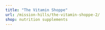 ```yaml
---
title: "The Vitamin Shoppe"
url: /mission-hills/the-vitamin-shoppe-2/
shop: nutrition supplements
---
```

